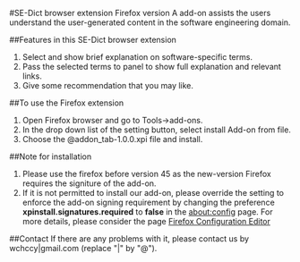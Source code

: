 #SE-Dict browser extension Firefox version
A add-on assists the users understand the user-generated content in the software engineering domain.

##Features in this SE-Dict browser extension
1. Select and show brief explanation on software-specific terms.
2. Pass the selected terms to panel to show full explanation and relevant links.
3. Give some recommendation that you may like.

##To use the Firefox extension
1. Open Firefox browser and go to Tools->add-ons.
2. In the drop down list of the setting button, select install Add-on from file.
3. Choose the @addon_tab-1.0.0.xpi file and install.

##Note for installation
1. Please use the firefox before version 45 as the new-version Firefox requires the signiture of the add-on.
2. If it is not permitted to install our add-on, please override the setting to enforce the add-on signing requirement by changing the preference **xpinstall.signatures.required** to **false** in the [about:config](about:config) page. For more details, please consider the page [Firefox Configuration Editor](https://support.mozilla.org/en-US/kb/add-on-signing-in-firefox?as=u&utm_source=inproduct)

##Contact
If there are any problems with it, please contact us by wchccy|gmail.com (replace "|" by "@").
